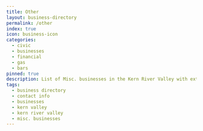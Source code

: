 ```yaml
---
title: Other
layout: business-directory
permalink: /other
index: true
icon: business-icon
categories:
  - civic
  - businesses
  - financial
  - gas
  - bars
pinned: true
description: List of Misc. businesses in the Kern River Valley with extended contact info
tags:
  - business directory
  - contact info
  - businesses
  - kern valley
  - kern river valley
  - misc. businesses
---
```

